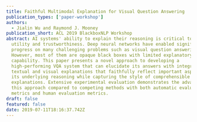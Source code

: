 ```yaml
---
title: Faithful Multimodal Explanation for Visual Question Answering
publication_types: ['paper-workshop']
authors:
  - Jialin Wu and Raymond J. Mooney
publication_short: ACL 2019 BlackboxNLP Workshop
abstract: AI systems' ability to explain their reasoning is critical to their
  utility and trustworthiness. Deep neural networks have enabled significant
  progress on many challenging problems such as visual question answering (VQA).
  However, most of them are opaque black boxes with limited explanatory
  capability. This paper presents a novel approach to developing a
  high-performing VQA system that can elucidate its answers with integrated
  textual and visual explanations that faithfully reflect important aspects of
  its underlying reasoning while capturing the style of comprehensible human
  explanations. Extensive experimental evaluation demonstrates the advantages of
  this approach compared to competing methods with both automatic evaluation
  metrics and human evaluation metrics.
draft: false
featured: false
date: 2019-07-11T18:16:37.742Z
---
```

